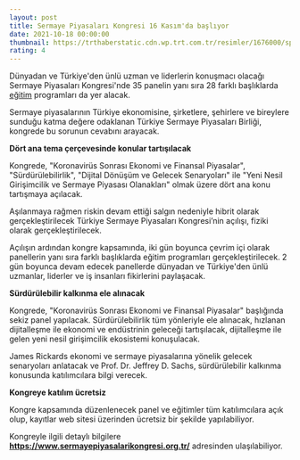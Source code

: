 ```yaml
--- 
layout: post
title: Sermaye Piyasaları Kongresi 16 Kasım'da başlıyor
date: 2021-10-18 00:00:00
thumbnail: https://trthaberstatic.cdn.wp.trt.com.tr/resimler/1676000/spk-kongre-aa-1676388.jpg
rating: 4
---
```

<p>
	Dünyadan ve Türkiye'den ünlü uzman ve liderlerin konuşmacı olacağı Sermaye Piyasaları Kongresi'nde 35 panelin yanı sıra 28 farklı başlıklarda <a href="https://www.trthaber.com/etiket/egitim/" target="_blank">eğitim</a> programları da yer alacak.</p>
<p>
	Sermaye piyasalarının Türkiye ekonomisine, şirketlere, şehirlere ve bireylere sunduğu katma değere odaklanan Türkiye Sermaye Piyasaları Birliği, kongrede bu sorunun cevabını arayacak.</p>
<p>
	<strong>Dört ana tema çerçevesinde konular tartışılacak</strong></p>
<p>
	Kongrede, "Koronavirüs Sonrası Ekonomi ve Finansal Piyasalar", "Sürdürülebilirlik", "Dijital Dönüşüm ve Gelecek Senaryoları" ile "Yeni Nesil Girişimcilik ve Sermaye Piyasası Olanakları" olmak üzere dört ana konu tartışmaya açılacak.</p>
<p>
	Aşılanmaya rağmen riskin devam ettiği salgın nedeniyle hibrit olarak gerçekleştirilecek Türkiye Sermaye Piyasaları Kongresi’nin açılışı, fiziki olarak gerçekleştirilecek.</p>
<p>
	Açılışın ardından kongre kapsamında, iki gün boyunca çevrim içi olarak panellerin yanı sıra farklı başlıklarda eğitim programları gerçekleştirilecek. 2 gün boyunca devam edecek panellerde dünyadan ve Türkiye'den ünlü uzmanlar, liderler ve iş insanları fikirlerini paylaşacak.</p>
<p>
	<strong>Sürdürülebilir kalkınma ele alınacak</strong></p>
<p>
	Kongrede, "Koronavirüs Sonrası Ekonomi ve Finansal Piyasalar" başlığında sekiz panel yapılacak. Sürdürülebilirlik tüm yönleriyle ele alınacak, hızlanan dijitalleşme ile ekonomi ve endüstrinin geleceği tartışılacak, dijitalleşme ile gelen yeni nesil girişimcilik ekosistemi konuşulacak.</p>
<p>
	James Rickards ekonomi ve sermaye piyasalarına yönelik gelecek senaryoları anlatacak ve Prof. Dr. Jeffrey D. Sachs, sürdürülebilir kalkınma konusunda katılımcılara bilgi verecek.</p>
<p>
	<strong>Kongreye katılım ücretsiz</strong></p>
<p>
	Kongre kapsamında düzenlenecek panel ve eğitimler tüm katılımcılara açık olup, kayıtlar web sitesi üzerinden ücretsiz bir şekilde yapılabiliyor.</p>
<p>
	Kongreyle ilgili detaylı bilgilere <strong><a href="https://sermayepiyasalarikongresi.org.tr/">https://www.sermayepiyasalarikongresi.org.tr/</a></strong> adresinden ulaşılabiliyor.</p>
